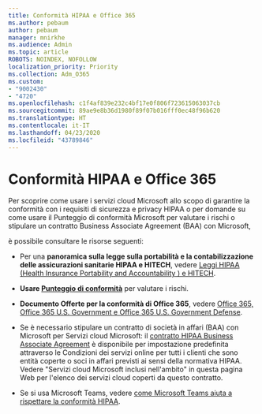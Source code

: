 ```yaml
---
title: Conformità HIPAA e Office 365
ms.author: pebaum
author: pebaum
manager: mnirkhe
ms.audience: Admin
ms.topic: article
ROBOTS: NOINDEX, NOFOLLOW
localization_priority: Priority
ms.collection: Adm_O365
ms.custom:
- "9002430"
- "4720"
ms.openlocfilehash: c1f4af839e232c4bf17e0f806f723615063037cb
ms.sourcegitcommit: 89ae9e8b36d1980f89f07b016fff0ec48f96b620
ms.translationtype: HT
ms.contentlocale: it-IT
ms.lasthandoff: 04/23/2020
ms.locfileid: "43789846"
---
```

# <a name="hippa-compliance-and-office-365"></a>Conformità HIPAA e Office 365

Per scoprire come usare i servizi cloud Microsoft allo scopo di garantire la conformità con i requisiti di sicurezza e privacy HIPAA  o per domande su come usare il Punteggio di conformità Microsoft per valutare i rischi o stipulare un contratto Business Associate Agreement (BAA) con Microsoft,  

è possibile consultare le risorse seguenti:

- Per una **panoramica sulla legge sulla portabilità e la contabilizzazione delle assicurazioni sanitarie HIPAA e HITECH**, vedere [Leggi HIPAA (Health Insurance Portability and Accountability ) e HITECH](https://docs.microsoft.com/microsoft-365/compliance/offering-hipaa-hitech?view=o365-worldwide).

- **Usare [Punteggio di conformità](https://docs.microsoft.com/microsoft-365/compliance/offering-hipaa-hitech?view=o365-worldwide#use-microsoft-compliance-score-to-assess-your-risk)** per valutare i rischi.

- **Documento Offerte per la conformità di Office 365**, vedere [Office 365, Office 365 U.S. Government e Office 365 U.S. Government Defense](https://go.microsoft.com/fwlink/p/?LinkID=2077751).

- Se è necessario stipulare un contratto di società in affari (BAA) con Microsoft per Servizi cloud Microsoft: il [contratto HIPAA Business Associate Agreement](https://aka.ms/BAA) è disponibile per impostazione predefinita attraverso le Condizioni dei servizi online per tutti i clienti che sono entità coperte o soci in affari previsti ai sensi della normativa HIPAA. Vedere "Servizi cloud Microsoft inclusi nell'ambito" in questa pagina Web per l'elenco dei servizi cloud coperti da questo contratto.

- Se si usa Microsoft Teams, vedere [come Microsoft Teams aiuta a rispettare la conformità HIPAA](https://www.microsoft.com/microsoft-365/blog/2019/04/30/white-paper-microsoft-teams-healthcare-providers-hipaa-compliance/).
